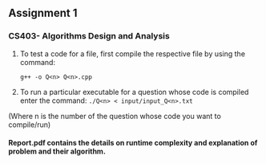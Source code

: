 ## Assignment 1
### CS403- Algorithms Design and Analysis

1. To test a code for a file, first compile the respective file by using the command:
	
	``g++ -o Q<n> Q<n>.cpp``

2. To run a particular executable for a question whose code is compiled enter the command:
	``./Q<n> < input/input_Q<n>.txt``

(Where n is the number of the question whose code you want to compile/run)
	

#### Report.pdf contains the details on runtime complexity and explanation of problem and their algorithm.

